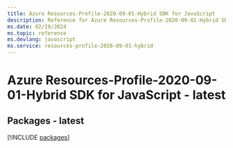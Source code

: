 ```yaml
---
title: Azure Resources-Profile-2020-09-01-Hybrid SDK for JavaScript
description: Reference for Azure Resources-Profile-2020-09-01-Hybrid SDK for JavaScript
ms.date: 02/19/2024
ms.topic: reference
ms.devlang: javascript
ms.service: resources-profile-2020-09-01-hybrid
---
```

# Azure Resources-Profile-2020-09-01-Hybrid SDK for JavaScript - latest
## Packages - latest
[!INCLUDE [packages](resources-profile-2020-09-01-hybrid-index.md)]